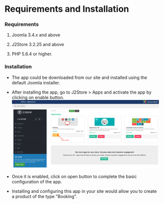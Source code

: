 # Requirements and Installation

### Requirements

1. Joomla 3.4.x and above

2. J2Store 3.2.25 and above

3. PHP 5.6.4 or higher.

### Installation

 * The app could be downloaded from our site and installed using the default Joomla installer.

 * After installing the app, go to J2Store > Apps and activate the app by clicking on enable button.
 ![](./assets/images/book-app-enable.png)

 * Once it is enabled, click on open button to complete the basic configuration of the app.

 * Installing and configuring this app in your site would allow you to create a product of the type "Booking".